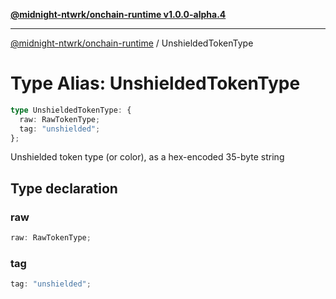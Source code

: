 [**@midnight-ntwrk/onchain-runtime v1.0.0-alpha.4**](../README.md)

***

[@midnight-ntwrk/onchain-runtime](../globals.md) / UnshieldedTokenType

# Type Alias: UnshieldedTokenType

```ts
type UnshieldedTokenType: {
  raw: RawTokenType;
  tag: "unshielded";
};
```

Unshielded token type (or color), as a hex-encoded 35-byte string

## Type declaration

### raw

```ts
raw: RawTokenType;
```

### tag

```ts
tag: "unshielded";
```
